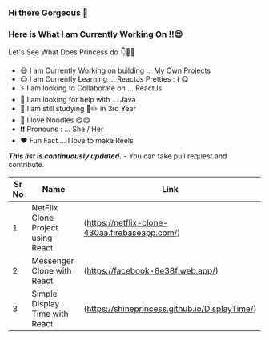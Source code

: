 ### Hi there Gorgeous 👋

### Here is What I am Currently Working On !!😍


Let's See What Does Princess do 👇👰👄 

- 😃 I am Currently Working on building ... My Own Projects
- 😌 I am Currently Learning ... ReactJs Pretties : ( 😋 
- ⚡ I am looking to Collaborate on ... ReactJs
- 🌸 I am looking for help with ... Java 
- 👸 I am still studying 📘✏️ in 3rd Year 
- 🍝 I love Noodles 😋😋
- ❗❗  Pronouns : ... She / Her
- ❤️ Fun Fact ... I love to make Reels 



***This list is continuously updated.*** - You can take pull request and contribute.

| Sr No | Name                                                         | Link                                |
| ----- | ------------------------------------------------------------ | ----------------------------------- |
| 1     | NetFlix Clone Project  using React                           | (https://netflix-clone-430aa.firebaseapp.com/) |
| 2     | Messenger Clone with React                                   | (https://facebook-8e38f.web.app/) |
| 3     | Simple Display Time with React                               | (https://shineprincess.github.io/DisplayTime/) |

